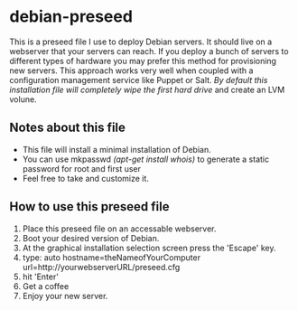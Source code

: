# debian-preseed
This is a preseed file I use to deploy Debian servers. It should live on a webserver that your servers can reach. If you deploy a bunch of servers to different types of hardware you may prefer this method for provisioning new servers. This approach works very well when coupled with a configuration management service like Puppet or Salt. *By default this installation file will completely wipe the first hard drive* and create an LVM volune. 

## Notes about this file
- This file will install a minimal installation of Debian.
- You can use mkpasswd *(apt-get install whois)* to generate a static password for root and first user
- Feel free to take and customize it.

## How to use this preseed file
1. Place this preseed file on an accessable webserver.
2. Boot your desired version of Debian.
3. At the graphical installation selection screen press the 'Escape' key.
4. type: auto hostname=theNameofYourComputer url=http://yourwebserverURL/preseed.cfg
5. hit 'Enter'
6. Get a coffee
7. Enjoy your new server.
